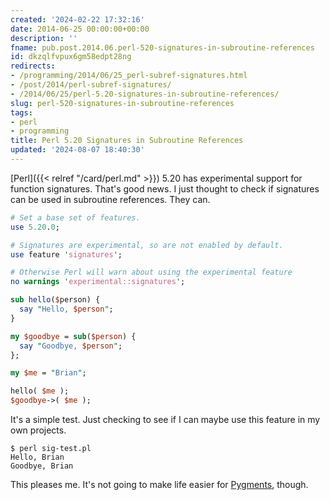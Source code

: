```yaml
---
created: '2024-02-22 17:32:16'
date: 2014-06-25 00:00:00+00:00
description: ''
fname: pub.post.2014.06.perl-520-signatures-in-subroutine-references
id: dkzqlfvpux6gm58edpt28ng
redirects:
- /programming/2014/06/25_perl-subref-signatures.html
- /post/2014/perl-subref-signatures/
- /2014/06/25/perl-5.20-signatures-in-subroutine-references/
slug: perl-520-signatures-in-subroutine-references
tags:
- perl
- programming
title: Perl 5.20 Signatures in Subroutine References
updated: '2024-08-07 18:40:30'
---
```


[Perl]({{< relref "/card/perl.md" >}}) 5.20 has experimental support for function signatures. That's  good news. I just thought to check if signatures can be used in subroutine references. They can.

<!--more-->

``` perl
# Set a base set of features.
use 5.20.0;

# Signatures are experimental, so are not enabled by default.
use feature 'signatures';

# Otherwise Perl will warn about using the experimental feature
no warnings 'experimental::signatures';

sub hello($person) {
  say "Hello, $person";
}

my $goodbye = sub($person) {
  say "Goodbye, $person";
};

my $me = "Brian";

hello( $me );
$goodbye->( $me );
```

It's a simple test. Just checking to see if I can maybe use this feature in my own projects.

``` console
$ perl sig-test.pl
Hello, Brian
Goodbye, Brian
```

This pleases me. It's not going to make life easier for [Pygments](http://pygments.org/), though.